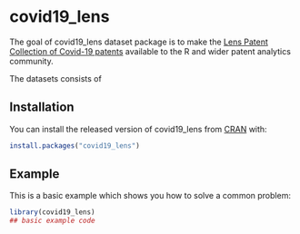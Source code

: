 
# covid19_lens

<!-- badges: start -->
<!-- badges: end -->

The goal of covid19_lens dataset package is to make the [Lens Patent Collection of Covid-19 patents](https://about.lens.org/covid-19/) available to the R and wider patent analytics community. 

The datasets consists of 


## Installation

You can install the released version of covid19_lens from [CRAN](https://CRAN.R-project.org) with:

``` r
install.packages("covid19_lens")
```

## Example

This is a basic example which shows you how to solve a common problem:

``` r
library(covid19_lens)
## basic example code
```

